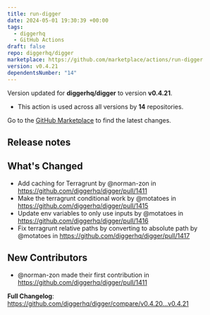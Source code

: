 ```yaml
---
title: run-digger
date: 2024-05-01 19:30:39 +00:00
tags:
  - diggerhq
  - GitHub Actions
draft: false
repo: diggerhq/digger
marketplace: https://github.com/marketplace/actions/run-digger
version: v0.4.21
dependentsNumber: "14"
---
```



Version updated for **diggerhq/digger** to version **v0.4.21**.
- This action is used across all versions by **14** repositories.

Go to the [GitHub Marketplace](https://github.com/marketplace/actions/run-digger) to find the latest changes.

## Release notes

## What's Changed
* Add caching for Terragrunt by @norman-zon in https://github.com/diggerhq/digger/pull/1411
* Make the terragrunt conditional work by @motatoes in https://github.com/diggerhq/digger/pull/1415
* Update env variables to only use inputs by @motatoes in https://github.com/diggerhq/digger/pull/1416
* Fix terragrunt relative paths by converting to absolute path by @motatoes in https://github.com/diggerhq/digger/pull/1417

## New Contributors
* @norman-zon  made their first contribution in https://github.com/diggerhq/digger/pull/1411

**Full Changelog**: https://github.com/diggerhq/digger/compare/v0.4.20...v0.4.21
